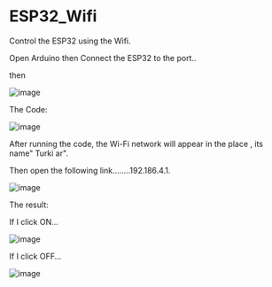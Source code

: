 # ESP32_Wifi
Control the ESP32 using the Wifi.

Open Arduino then Connect the ESP32 to the port..

then

![image](https://user-images.githubusercontent.com/108034996/180243715-a956b9be-ce52-4bb3-b8bc-8151ad1cd0b8.png)

The Code:

![image](https://user-images.githubusercontent.com/108034996/180244279-46d965b8-e595-4b69-b6fc-9b3eb717d02e.png)

After running the code, the Wi-Fi network will appear in the place , its name" Turki ar".

Then open the following link........192.186.4.1.

![image](https://user-images.githubusercontent.com/108034996/180246307-ca131035-9ffa-4683-84c6-a781d08bcc8b.png)

The result:

If I click ON...

![image](https://user-images.githubusercontent.com/108034996/180247609-cda06db6-eefc-4545-bf78-dc7986c4e2f0.png)


If I click OFF...

![image](https://user-images.githubusercontent.com/108034996/180247849-fff632ce-524c-4164-8297-c32470501c5b.png)





